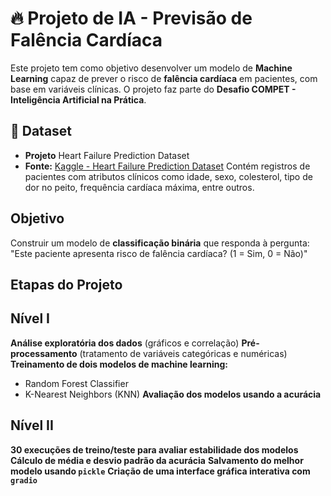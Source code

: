 # 🔥 Projeto de IA - Previsão de Falência Cardíaca

Este projeto tem como objetivo desenvolver um modelo de **Machine Learning** capaz de prever o risco de **falência cardíaca** em pacientes, com base em variáveis clínicas. O projeto faz parte do **Desafio COMPET - Inteligência Artificial na Prática**.

## 📂 Dataset

- **Projeto** Heart Failure Prediction Dataset
- **Fonte:** [Kaggle - Heart Failure Prediction Dataset](https://www.kaggle.com/datasets/fedesoriano/heart-failure-prediction)
Contém registros de pacientes com atributos clínicos como idade, sexo, colesterol, tipo de dor no peito, frequência cardíaca máxima, entre outros.

## Objetivo

Construir um modelo de **classificação binária** que responda à pergunta:
"Este paciente apresenta risco de falência cardíaca? (1 = Sim, 0 = Não)"

## Etapas do Projeto

## Nível I

**Análise exploratória dos dados** (gráficos e correlação)
**Pré-processamento** (tratamento de variáveis categóricas e numéricas)
**Treinamento de dois modelos de machine learning:**
  - Random Forest Classifier
  - K-Nearest Neighbors (KNN)
**Avaliação dos modelos usando a acurácia**

## Nível II
**30 execuções de treino/teste para avaliar estabilidade dos modelos**
**Cálculo de média e desvio padrão da acurácia**
**Salvamento do melhor modelo usando `pickle`**
**Criação de uma interface gráfica interativa com `gradio`**

